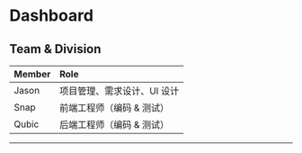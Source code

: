 # Dashboard

## Team & Division

| Member | Role |
|:---|:---|
| Jason | 项目管理、需求设计、UI 设计|
| Snap | 前端工程师（编码 & 测试） |
| Qubic | 后端工程师（编码 & 测试） |

---
